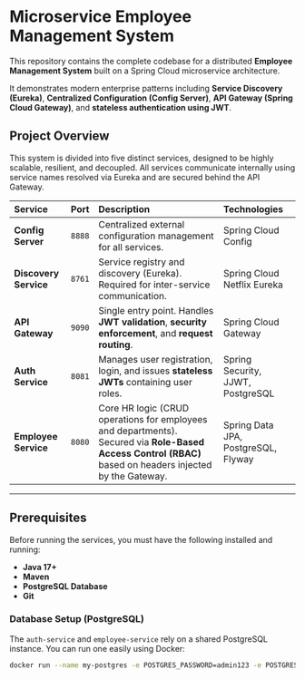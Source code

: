 # Microservice Employee Management System

This repository contains the complete codebase for a distributed **Employee Management System** built on a Spring Cloud microservice architecture.

It demonstrates modern enterprise patterns including **Service Discovery (Eureka)**, **Centralized Configuration (Config Server)**, **API Gateway (Spring Cloud Gateway)**, and **stateless authentication using JWT**.

## Project Overview

This system is divided into five distinct services, designed to be highly scalable, resilient, and decoupled. All services communicate internally using service names resolved via Eureka and are secured behind the API Gateway.

| Service | Port | Description | Technologies |
| :--- | :--- | :--- | :--- |
| **Config Server** | `8888` | Centralized external configuration management for all services. | Spring Cloud Config |
| **Discovery Service** | `8761` | Service registry and discovery (Eureka). Required for inter-service communication. | Spring Cloud Netflix Eureka |
| **API Gateway** | `9090` | Single entry point. Handles **JWT validation**, **security enforcement**, and **request routing**. | Spring Cloud Gateway |
| **Auth Service** | `8081` | Manages user registration, login, and issues **stateless JWTs** containing user roles. | Spring Security, JJWT, PostgreSQL |
| **Employee Service** | `8080` | Core HR logic (CRUD operations for employees and departments). Secured via **Role-Based Access Control (RBAC)** based on headers injected by the Gateway. | Spring Data JPA, PostgreSQL, Flyway |

---

## Prerequisites

Before running the services, you must have the following installed and running:

* **Java 17+**
* **Maven**
* **PostgreSQL Database**
* **Git**

### Database Setup (PostgreSQL)

The `auth-service` and `employee-service` rely on a shared PostgreSQL instance. You can run one easily using Docker:

```bash
docker run --name my-postgres -e POSTGRES_PASSWORD=admin123 -e POSTGRES_USER=postgres -e POSTGRES_DB=employee_db -p 5432:5432 -d postgres
